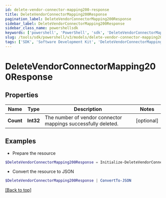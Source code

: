 ```yaml
---
id: delete-vendor-connector-mapping200-response
title: DeleteVendorConnectorMapping200Response
pagination_label: DeleteVendorConnectorMapping200Response
sidebar_label: DeleteVendorConnectorMapping200Response
sidebar_class_name: powershellsdk
keywords: ['powershell', 'PowerShell', 'sdk', 'DeleteVendorConnectorMapping200Response', 'DeleteVendorConnectorMapping200Response'] 
slug: /tools/sdk/powershell/v3/models/delete-vendor-connector-mapping200-response
tags: ['SDK', 'Software Development Kit', 'DeleteVendorConnectorMapping200Response', 'DeleteVendorConnectorMapping200Response']
---
```



# DeleteVendorConnectorMapping200Response

## Properties

Name | Type | Description | Notes
------------ | ------------- | ------------- | -------------
**Count** | **Int32** | The number of vendor connector mappings successfully deleted. | [optional] 

## Examples

- Prepare the resource
```powershell
$DeleteVendorConnectorMapping200Response = Initialize-DeleteVendorConnectorMapping200Response  -Count 1
```

- Convert the resource to JSON
```powershell
$DeleteVendorConnectorMapping200Response | ConvertTo-JSON
```


[[Back to top]](#) 

